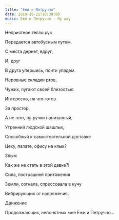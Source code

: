 ```yaml
---
title: "Ежи и Петруччо"
date: 2010-10-21T10:39:00
music: Ежи и Петруччо - My way
---
```


Неприятное тепло рук

Передается автобусным путем.

С места дернет, вдруг,

И, друг

В друга упершись, почти упадем.



Неровные складки ртов,

Чужих, пугают своей близостью.

Интересно, на что готов

За простор,

А не этот, на ручки нанизанный,



Утренний людской шашлык,

Способный к самостоятельной доставке

Цеху, палате, офису на клык?

Злым

Как же не стать в этой давке?!



Сила, пострашней притяжения

Земли, согнала, спрессовала в кучу

Вибрирующих от напряжения,

Движение

Продолжающих, непонятных мне Ежи и Петруччо...
